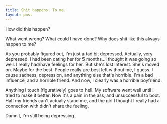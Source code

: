 ```yaml
---
title: Shit happens. To me. 
layout: post 
---
```


How did this happen?  

What went wrong? What could I have done? Why does shit like this always happen to me?  

As you probably figured out, I'm just a tad bit depressed. Actually, very depressed. I had been dating her for 5 months...I thought it was going so well. I really had/have feelings for her. But she's lost interest. She's moved on. Maybe for the best. People really are best left without me, I guess. I cause sadness, depression, and anything else that's horrible. I'm a bad influence, and a horrible friend. And now, I clearly was a horrible boyfriend. 

Anything I touch (figuratively) goes to hell. My software went well until I tried to make it better. Now it's a pain in the ass, and unsuccessful to boot. Half my friends can't actually stand me, and the girl I thought I really had a connection with didn't share the feeling.  

Damnit, I'm still being depressing.
